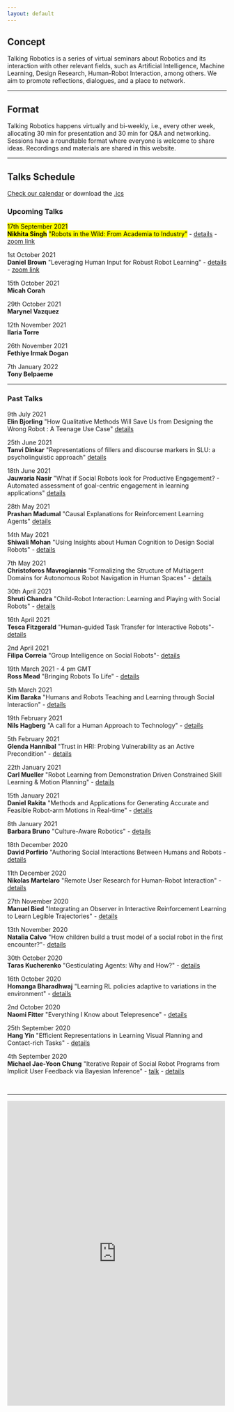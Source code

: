 ```yaml
---
layout: default
---
```


## Concept
Talking Robotics is a series of virtual seminars about Robotics and its interaction with other relevant fields, such as Artificial Intelligence, Machine Learning, Design Research, Human-Robot Interaction, among others. We aim to promote reflections, dialogues, and a place to network.

---

## Format
Talking Robotics happens virtually and bi-weekly, i.e., every other week, allocating 30 min for presentation and 30 min for Q&A and networking. Sessions have a roundtable format where everyone is welcome to share ideas. Recordings and materials are shared in this website.

---

<!--## Support us
Talking Robotics is a volunteer effort lead by us, to create a new virtual community for robotics research, where everyone is welcome Party popper. You can support us by buying a coffee [here](https://buymeacoffee.com/talkingrobotics)  

--- -->

## Talks Schedule
[Check our calendar](https://calendar.google.com/calendar/u/1?cid=dGFsa2luZ3JvYm90aWNzQGdtYWlsLmNvbQ) or download the [.ics](assets/talkingrobotics@gmail.com.ics)


### Upcoming Talks

<mark>17th September 2021</mark>\
**<mark>Nikhita Singh</mark>**
<mark>"Robots in the Wild: From Academia to Industry"</mark> - [details](./session_details/nikhita.html) - [zoom link](https://us02web.zoom.us/meeting/register/tZYkcO-hrz4tHtbEiwWo303MGX_T11SucYWn)

1st October 2021\
**Daniel Brown**
"Leveraging Human Input for Robust Robot Learning" - [details](./session_details/daniel.html) - [zoom link](https://us02web.zoom.us/j/87697561094)

15th October 2021\
**Micah Corah**

29th October 2021\
**Marynel Vazquez** 

12th November 2021\
**Ilaria Torre**

26th November 2021\
**Fethiye Irmak Dogan**

7th January 2022\
**Tony Belpaeme** 

 


<hr />

### Past Talks

9th July 2021\
**Elin Bjorling** 
"How Qualitative Methods Will Save Us from Designing the Wrong Robot : A Teenage Use Case" [details](./session_details/elin.html)

25th June 2021\
**Tanvi Dinkar** 
"Representations of fillers and discourse markers in SLU: a psycholinguistic approach" [details](./session_details/tanvi.html)

18th June 2021\
**Jauwaria Nasir**
"What if Social Robots look for Productive Engagement? -
Automated assessment of goal-centric engagement in learning applications" [details](./session_details/jauwairia.html)

28th May 2021\
**Prashan Madumal**
"Causal Explanations for Reinforcement Learning Agents" [details](./session_details/prashan.html)


14th May 2021\
**Shiwali Mohan**
"Using Insights about Human Cognition to Design Social Robots" - [details](./session_details/shiwali.html)

7th May 2021\
**Christoforos Mavrogiannis** 
"Formalizing the Structure of Multiagent Domains for Autonomous Robot Navigation in Human Spaces" - [details](./session_details/christoforos.html) 

30th April 2021\
**Shruti Chandra**
"Child-Robot Interaction: Learning and Playing with Social Robots" - [details](./session_details/shruti.html)

16th April 2021\
**Tesca  Fitzgerald**
"Human-guided Task Transfer for Interactive Robots"- [details](./session_details/tesca.html) 

2nd April 2021\
**Filipa Correia** 
"Group Intelligence on Social Robots"- [details](./session_details/filipa.html)

19th March 2021 - 4 pm GMT\
**Ross Mead**
"Bringing Robots To Life" - [details](./session_details/ross.html)

5th March 2021\
**Kim Baraka**
"Humans and Robots Teaching and Learning through Social Interaction"  - [details](./session_details/kim.html)

19th February 2021\
**Nils Hagberg**
"A call for a Human Approach to Technology" - [details](./session_details/nils.html) 

5th February 2021\
**Glenda Hannibal**
"Trust in HRI: Probing Vulnerability as an Active Precondition" - [details](./session_details/glenda.html) 

22th January 2021\
**Carl Mueller**
"Robot Learning from Demonstration Driven Constrained Skill Learning & Motion Planning" - [details](./session_details/carl.html)

15th January 2021\
**Daniel Rakita**
"Methods and Applications for Generating Accurate and Feasible Robot-arm Motions in Real-time" - [details](./session_details/daniel.html)

8th January 2021\
**Barbara Bruno**
"Culture-Aware Robotics" - [details](./session_details/barbara.html)

18th December 2020\
**David Porfirio**
"Authoring Social Interactions Between Humans and Robots - [details](./session_details/david.html)

11th December 2020\
**Nikolas Martelaro**
"Remote User Research for Human-Robot Interaction" - [details](./session_details/nikolas.html)

27th November 2020\
**Manuel Bied**
"Integrating an Observer in Interactive Reinforcement Learning to Learn Legible Trajectories" - [details](./session_details/manuel.html) 

13th November 2020\
**Natalia Calvo**
"How children build a trust model of a social robot in the first encounter?"- [details](./session_details/natalia.html) 

30th October 2020\
**Taras Kucherenko**
"Gesticulating Agents: Why and How?" - [details](./session_details/taras.html) 

16th October 2020\
**Homanga Bharadhwaj**
"Learning RL policies adaptive to variations in the environment" - [details](./session_details/homanga.html) 

2nd October 2020\
**Naomi Fitter** "Everything I Know about Telepresence" - [details](./session_details/naomi.html)

25th September 2020\
**Hang Yin**
"Efficient Representations in Learning Visual Planning and Contact-rich Tasks" - [details](./session_details/hang.html) 

4th September 2020\
**Michael Jae-Yoon Chung**
"Iterative Repair of Social Robot Programs from Implicit User Feedback via Bayesian Inference" - [talk](https://youtu.be/lf36COCC2A4) - [details](./session_details/mike.html) 








<br />





<!--<iframe width="560" height="315" src="https://www.youtube.com/embed/5qap5aO4i9A" frameborder="0" allow="accelerometer; autoplay; encrypted-media; gyroscope; picture-in-picture" allowfullscreen></iframe>-->
    

---

<iframe src="https://docs.google.com/forms/d/e/1FAIpQLScLvZgBNdJPySiHizLnQPhOtnB6ud8IL1FWHvrZgij6RQ19uA/viewform?embedded=true" width="500" height="700" frameborder="0" marginheight="0" marginwidth="0">Loading…</iframe>
